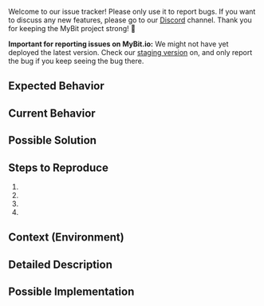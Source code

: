 Welcome to our issue tracker! Please only use it to report bugs. If you want to discuss any new features, please go to our [Discord](https://discord.gg/pfNkVkJ) channel. Thank you for keeping the MyBit project strong! :large_blue_diamond:

**Important for reporting issues on MyBit.io:** We might not have yet deployed the latest version. Check our [staging version](https://mybit-io-dev.surge.sh/) on, and only report the bug if you keep seeing the bug there.

<!--- Provide a general summary of the issue in the Title above -->

## Expected Behavior
<!--- Tell us what should happen -->

## Current Behavior
<!--- Tell us what happens instead of the expected behavior -->

## Possible Solution
<!--- Not obligatory, but suggest a fix/reason for the bug, -->

## Steps to Reproduce
<!--- Provide a link to a live example, or an unambiguous set of steps to -->
<!--- reproduce this bug. Include code to reproduce, if relevant -->
1.
2.
3.
4.

## Context (Environment)
<!--- How has this issue affected you? What are you trying to accomplish? -->
<!--- Providing context helps us come up with a solution that is most useful in the real world -->

<!--- Provide a general summary of the issue in the Title above -->

## Detailed Description
<!--- Provide a detailed description of the change or addition you are proposing -->

## Possible Implementation
<!--- Not obligatory, but suggest an idea for implementing addition or change -->
